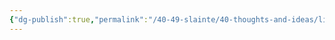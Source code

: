 ```yaml
---
{"dg-publish":true,"permalink":"/40-49-slainte/40-thoughts-and-ideas/limitations/","tags":[null],"noteIcon":"","created":"2023-07-10T13:27:48","updated":"2023-07-10T13:41:08.000-04:00"}
---
```







